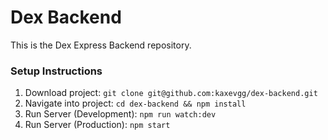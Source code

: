 # Dex Backend



This is the Dex Express Backend repository.

### Setup Instructions
1. Download project: ```git clone git@github.com:kaxevgg/dex-backend.git```
2. Navigate into project: ```cd dex-backend && npm install```
3. Run Server (Development): ```npm run watch:dev```
4. Run Server (Production): ```npm start```
